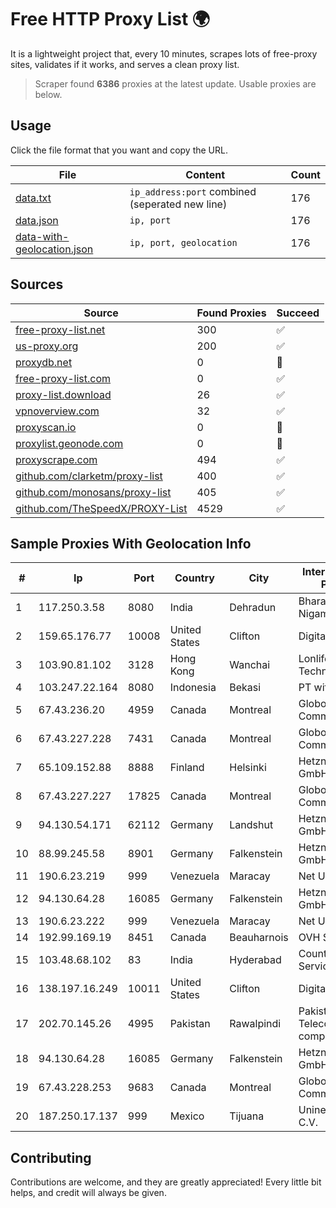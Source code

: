 
# Free HTTP Proxy List 🌍

It is a lightweight project that, every 10 minutes, scrapes lots of free-proxy sites, validates if it works, and serves a clean proxy list.


> Scraper found **6386** proxies at the latest update. Usable proxies are below.

## Usage

Click the file format that you want and copy the URL.


|File|Content|Count|
|----|-------|-----|
|[data.txt](https://raw.githubusercontent.com/themiralay/Proxy-List-World/master/data.txt)|`ip_address:port` combined (seperated new line)|176|
|[data.json](https://raw.githubusercontent.com/themiralay/Proxy-List-World/master/data.json)|`ip, port`|176|
|[data-with-geolocation.json](https://raw.githubusercontent.com/themiralay/Proxy-List-World/master/data-with-geolocation.json)|`ip, port, geolocation`|176|

## Sources

|Source|Found Proxies|Succeed|
|------|-------------|-------|
|[free-proxy-list.net](https://free-proxy-list.net)|300|✅|
|[us-proxy.org](https://www.us-proxy.org)|200|✅|
|[proxydb.net](http://proxydb.net)|0|🚫|
|[free-proxy-list.com](https://free-proxy-list.com/?page=&port=&type%5B%5D=http&type%5B%5D=https&up_time=0&search=Search)|0|✅|
|[proxy-list.download](https://www.proxy-list.download/HTTP)|26|✅|
|[vpnoverview.com](https://vpnoverview.com/privacy/anonymous-browsing/free-proxy-servers)|32|✅|
|[proxyscan.io](https://www.proxyscan.io)|0|🚫|
|[proxylist.geonode.com](https://proxylist.geonode.com/api/proxy-list?limit=300&page=1&sort_by=lastChecked&sort_type=desc&protocols=http,https)|0|🚫|
|[proxyscrape.com](https://api.proxyscrape.com/v2/?request=displayproxies&protocol=http&timeout=10000&country=all&ssl=all&anonymity=all)|494|✅|
|[github.com/clarketm/proxy-list](https://raw.githubusercontent.com/clarketm/proxy-list/master/proxy-list-raw.txt)|400|✅|
|[github.com/monosans/proxy-list](https://raw.githubusercontent.com/monosans/proxy-list/main/proxies/http.txt)|405|✅|
|[github.com/TheSpeedX/PROXY-List](https://raw.githubusercontent.com/TheSpeedX/PROXY-List/master/http.txt)|4529|✅|


## Sample Proxies With Geolocation Info

|#|Ip|Port|Country|City|Internet Service Provider|
|-|--|----|-------|----|-------------------------|
|1|117.250.3.58|8080|India|Dehradun|Bharat Sanchar Nigam Ltd|
|2|159.65.176.77|10008|United States|Clifton|DigitalOcean, LLC|
|3|103.90.81.102|3128|Hong Kong|Wanchai|Lonlife Technology Co.|
|4|103.247.22.164|8080|Indonesia|Bekasi|PT wifian Solution|
|5|67.43.236.20|4959|Canada|Montreal|GloboTech Communications|
|6|67.43.227.228|7431|Canada|Montreal|GloboTech Communications|
|7|65.109.152.88|8888|Finland|Helsinki|Hetzner Online GmbH|
|8|67.43.227.227|17825|Canada|Montreal|GloboTech Communications|
|9|94.130.54.171|62112|Germany|Landshut|Hetzner Online GmbH|
|10|88.99.245.58|8901|Germany|Falkenstein|Hetzner Online GmbH|
|11|190.6.23.219|999|Venezuela|Maracay|Net Uno|
|12|94.130.64.28|16085|Germany|Falkenstein|Hetzner Online GmbH|
|13|190.6.23.222|999|Venezuela|Maracay|Net Uno|
|14|192.99.169.19|8451|Canada|Beauharnois|OVH SAS|
|15|103.48.68.102|83|India|Hyderabad|Country Online Services PVT LTD|
|16|138.197.16.249|10011|United States|Clifton|DigitalOcean, LLC|
|17|202.70.145.26|4995|Pakistan|Rawalpindi|Pakistan Telecommuication company limited|
|18|94.130.64.28|16085|Germany|Falkenstein|Hetzner Online GmbH|
|19|67.43.228.253|9683|Canada|Montreal|GloboTech Communications|
|20|187.250.17.137|999|Mexico|Tijuana|Uninet S.A. de C.V.|



## Contributing

Contributions are welcome, and they are greatly appreciated! Every
little bit helps, and credit will always be given.

